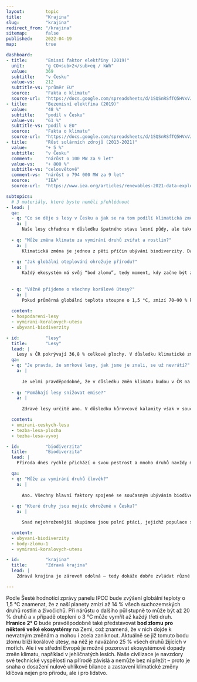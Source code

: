 ```yaml
---
layout:        topic
title:         "Krajina"
slug:          "krajina"
redirect_from: "/krajina"
sitemap:       false
published:     2022-04-19
map:           true

dashboard:
- title:       "Emisní faktor elektřiny (2019)"
  unit:        "g CO<sub>2</sub>eq / kWh"
  value:       369
  subtitle:    "v Česku"
  value-vs:    212
  subtitle-vs: "průměr EU"
  source:      "Fakta o klimatu"
  source-url:  "https://docs.google.com/spreadsheets/d/1SQSnRSfTQ5HVxVJvwj4igfl22hyblYVjDo_INceKy4I/edit#gid=979818322"
- title:       "Bezemisní elektřina (2019)"
  value:       "48 %"
  subtitle:    "podíl v Česku"
  value-vs:    "61 %"
  subtitle-vs: "podíl v EU"
  source:      "Fakta o klimatu"
  source-url:  "https://docs.google.com/spreadsheets/d/1SQSnRSfTQ5HVxVJvwj4igfl22hyblYVjDo_INceKy4I/edit#gid=979818322"
- title:       "Růst solárních zdrojů (2013-2021)"
  value:       "+ 5 %"
  subtitle:    "v Česku"
  comment:     "nárůst o 100 MW za 9 let"
  value-vs:    "+ 800 %"
  subtitle-vs: "celosvětově"
  comment-vs:  "nárůst o 794 000 MW za 9 let"
  source:      "IEA"
  source-url:  "https://www.iea.org/articles/renewables-2021-data-explorer?mode=market&region=World&publication=2021&product=PV"

subtopics:
  # 3 materiály, které byste neměli přehlédnout
- lead: |  
  qa:
  - q: "Co se děje s lesy v Česku a jak se na tom podílí klimatická změna?"
    a: |
      Naše lesy chřadnou v důsledku špatného stavu lesní půdy, ale také kvůli lesnímu hospodaření, jež po dlouhou dobu kladlo ekonomický zájem nad přírodu. Klimatická změna je třetí faktor, který situaci dále zhoršuje – otepluje se, voda se více odpařuje, mění se charakter srážek, a les je tak ještě zranitelnější, mimo jiné i vůči škůdcům, s nimiž si dříve uměl poradit lépe. Kůrovcové kalamity nejsou ničím novým, lesy však nikdy nebyly tak málo odolné, jako jsou v důsledku uvedených faktorů dnes, a proto kalamity neprobíhaly v takovém rozsahu – jen v letech 2016–2020 byla v ČR vytěžena plocha jehličnatého lesa odpovídající obdélníku o rozměrech 56x26 km. 
      
  - q: "Může změna klimatu za vymírání druhů zvířat a rostlin?"
    a: |
      Klimatická změna je jednou z pěti příčin ubývání biodiverzity. Dále se na něm podílí nadměrná exploatace (tedy lov ptáků, savců a intenzivní rybolov), šíření nepůvodních druhů do míst, kde dříve nebyly, ubývání biotopů za účelem rozšiřování polí a plantáží a také znečištění prostředí způsobené používáním velkého množství pesticidů a umělých hnojiv. 
      
  - q: "Jak globální oteplování ohrožuje přírodu?"
    a: |
      Každý ekosystém má svůj “bod zlomu”, tedy moment, kdy začne být změna přírodních podmínek natolik významná, že už ji tento ekosystém není schopen dále zvládat a “zlomí se” – podobně jako větev stromu při příliš velkém zatížení. Zatímco oteplení o 1,5 °C bude fatální “jen” pro většinu korálových útesů v oceánech, hranicí 2 °C se již blížíme pravděpodobným bodům zlomu u mnoha velkých ekosystémů na naší planetě, jako jsou například severské jehličnaté lesy. 
  
  
  - q: "Vážně přijdeme o všechny korálové útesy?"
    a: |
      Pokud průměrná globální teplota stoupne o 1,5 °C, zmizí 70–90 % korálových útesů, při oteplení o 2 °C pak nepřežijí již téměř žádní teplovodní koráli. Ti přitom vytvářejí podmínky pro život nejméně čtvrtiny všech známých mořských druhů (z hlediska druhové pestrosti překonávají i tropické deštné pralesy) a na jejich existenci závisí obživa přinejmenším půl miliardy lidí.
       
  content:
  - hospodareni-lesy
  - vymirani-koralovych-utesu
  - ubyvani-biodiverzity

- id:          "lesy"
  title:       "Lesy"
  lead: |
    Lesy v ČR pokrývají 36,8 % celkové plochy. V důsledku klimatické změny, preferování monokultur jehličnanů v minulosti a špatného stavu lesní půdy jsou dnes lesy u nás jednak zranitelné vůči škůdcům (například kůrovci) a jednak mají nízkou schopnost adaptace na měnící se podmínky, jako je rostoucí průměrná roční teplota, změny v rozložení srážek a podobně. Situaci je možné zlepšit změnami ve způsobu hospodaření – například pestřejší skladbou dřevin a vysazováním druhů, které budou méně citlivé na sucho a vyšší teploty než smrky, či šetrnější těžbou. Důležité však budou i legislativní kroky, jež například umožní efektivně regulovat stavy zvěře, a také finanční podpora lesnictví ze strany státu.
  qa:
  - q: "Je pravda, že smrkové lesy, jak jsme je znali, se už nevrátí?"
    a: |
    
      Je velmi pravděpodobné, že v důsledku změn klimatu budou v ČR na konci 21. století smrky už jen v nejvyšších horských polohách, jinde prakticky zmizí nebo se budou vyskytovat ojediněle. I ve středních a nižších polohách můžeme mít zdravé a odolné lesy, musí se však změnit jejich skladba – dařit se bude zejména dřevinám, které budou odolnější vůči suchu a nárůstu teplot (dub, buk).  
      
  - q: "Pomáhají lesy snižovat emise?"
    a: |
    
      Zdravé lesy určitě ano. V důsledku kůrovcové kalamity však v současnosti české lesy nejenže emise nesnižují, ale naopak jich velké množství samy vytvářejí – do půdy, která zůstane odkrytá na slunci po kalamitní těžbě a vysychá, se žádný uhlík neukládá, naopak se z ní uvolňuje do atmosféry. Množství emisí z našich lesů bylo v roce 2019 už srovnatelné s množstvím, které vyprodukuje veškerá osobní automobilová doprava v Česku. 

  content:
  - umirani-ceskych-lesu
  - tezba-lesa-plocha
  - tezba-lesa-vyvoj

- id:          "biodiverzita"
  title:       "Biodiverzita"
  lead: |
    Příroda dnes rychle přichází o svou pestrost a mnoho druhů navždy mizí. Jen v živočišné říši je nyní vyhubením více či méně ohrožena zhruba 1/7 všech ptáků, 1/4 savců, 1/5 plazů, 1/3 paryb (žraloků a rejnoků) a 2/5 obojživelníků. K tomu, abychom tomuto chudnutí živého světa zabránili, bude ovšem nutné udělat víc než jen chránit malé kousky přírody v rezervacích – musíme vrátit život a pestrost i na pole, louky, do lesů, řek nebo rybníků. Uvědomovat si krajinné návaznosti, vnímat všechny důležité funkce krajiny (včetně té produkční, na níž jsme závislí) a umět přemýšlet v delších časových úsecích, než je několik nejbližších let.

  qa:
  - q: "Může za vymírání druhů člověk?"
    a: |
    
      Ano. Všechny hlavní faktory spojené se současným ubýváním biodiverzity jsou důsledkem aktivity člověka. Což je dobrá zpráva v tom smyslu, že záleží do velké míry na nás, zda se tento negativní trend podaří zvrátit. Více v textu [Proč příroda tak rychle přichází o svou rozmanitost?](/explainery/ubyvani-biodiverzity). 
      
  - q: "Které druhy jsou nejvíc ohrožené v Česku?"
    a: |

      Snad nejohroženější skupinou jsou polní ptáci, jejichž populace se rychle zmenšují: mizí skřivani a luční konipasové, sýčci či chocholouši patří mezi kriticky ohrožené. Ubývá také různých druhů motýlů a hmyzu. 

  content:
  - ubyvani-biodiverzity
  - body-zlomu-1
  - vymirani-koralovych-utesu

- id:          "krajina"
  title:       "Zdravá krajina"
  lead: |
    Zdravá krajina je zároveň odolná – tedy dokáže dobře zvládat různé změny, včetně těch klimatických. Je to krajina členitá a pestrá, nikoli taková, v níž je 40 % podzemních vod kontaminováno pesticidy jako dnes nebo v níž se rozkládají obrovské lány s jedinou plodinou, které jsou jinak téměř bez života. Není to krajina s holými kopci, jež zbyly po jehličnatých lesích, s řekami v betonových korytech, krajina bez obojživelníků, ryb, hmyzu či ptáků (ptačí populace na polích se za posledních 40 let zmenšila o třetinu). K takové zdravé a odolné krajině můžeme dospět, změny však vyžadují dobrou vůli hospodařit s ohledem na přírodu a musí být výhodné i ekonomicky, tedy zemědělcům a lesníkům, musejí dávat smysl i ekonomicky. Klíčová je v tom promyšlená pomoc ze strany státu, který stanoví jasná kriteria pro dotace a šetrné hospodaření.      

---
```


Podle Šesté hodnotící zprávy panelu IPCC bude zvýšení globální teploty o 1,5 °C znamenat, že z naší planety zmizí až 14 % všech suchozemských druhů rostlin a živočichů. Při nárůstu o dalšího půl stupně to může být až 20 % druhů a v případě oteplení o 3 °C může vymřít až každý třetí druh. **Hranice 2° C** bude pravděpodobně také představovat **bod zlomu pro některé velké ekosystémy** na Zemi, což znamená, že v nich dojde k nevratným změnám a mohou i zcela zaniknout. Aktuálně se již tomuto bodu zlomu blíží korálové útesy, na něž je navázáno 25 % všech druhů žijících v mořích. Ale i ve střední Evropě je možné pozorovat ekosystémové dopady změn klimatu, například v jehličnatých lesích. Naše civilizace je navzdory své technické vyspělosti na přírodě závislá a nemůže bez ní přežít – proto je snaha o dosažení nulové uhlíkové bilance a zastavení klimatické změny klíčová nejen pro přírodu, ale i pro lidstvo.
